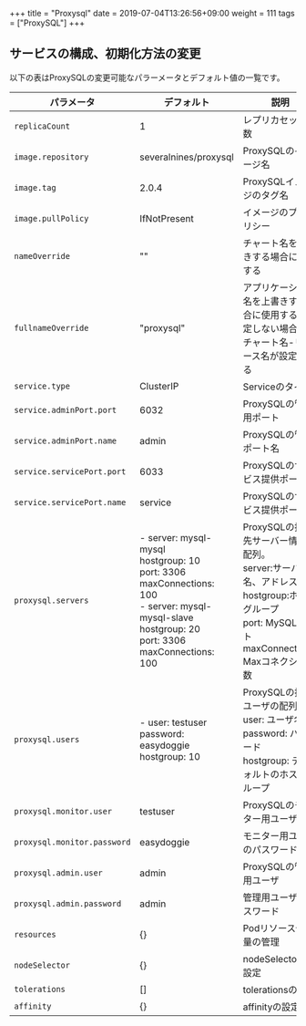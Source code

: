 +++
title = "Proxysql"
date =  2019-07-04T13:26:56+09:00
weight = 111
tags = ["ProxySQL"]
+++

## サービスの構成、初期化方法の変更
以下の表はProxySQLの変更可能なパラーメータとデフォルト値の一覧です。
<div style="font-size:small">

|パラメータ|デフォルト|説明 |
|---|---|---|
|`replicaCount`|1|レプリカセットの数|
|`image.repository`|severalnines/proxysql|ProxySQLのイメージ名|
|`image.tag`|2.0.4|ProxySQLイメージのタグ名|
|`image.pullPolicy`|IfNotPresent|イメージのプルポリシー|
|`nameOverride`|""|チャート名を上書きする場合に使用する|
|`fullnameOverride`|"proxysql"|アプリケーション名を上書きする場合に使用する。指定しない場合は、チャート名-リリース名が設定される|
|`service.type`|ClusterIP|Serviceのタイプ|
|`service.adminPort.port`|6032|ProxySQLの管理用ポート|
|`service.adminPort.name`|admin|ProxySQLの管理ポート名|
|`service.servicePort.port`|6033|ProxySQLのサービス提供ポート|
|`service.servicePort.name`|service|ProxySQLのサービス提供ポート名|
|`proxysql.servers`|- server: mysql-mysql<br>  hostgroup: 10<br>  port: 3306<br>  maxConnections: 100<br>- server: mysql-mysql-slave<br>  hostgroup: 20<br>  port: 3306<br>   maxConnections: 100|ProxySQLの接続先サーバー情報の配列。<br>server:サーバ名、アドレス<br>hostgroup:ホストグループ<br>port: MySQLポート<br>maxConnections: Maxコネクション数|
|`proxysql.users`|- user: testuser<br>  password: easydoggie<br>  hostgroup: 10|ProxySQLの接続ユーザの配列<br>user: ユーザ名<br>password: パスワード<br>hostgroup: デフォルトのホストグループ|
|`proxysql.monitor.user`|testuser|ProxySQLのモニター用ユーザ|
|`proxysql.monitor.password`|easydoggie|モニター用ユーザのパスワード|
|`proxysql.admin.user`|admin|ProxySQLの管理用ユーザ|
|`proxysql.admin.password`|admin|管理用ユーザのパスワード|
|`resources`|{}|Podリソース使用量の管理|
|`nodeSelector`|{}|nodeSelectorの設定|
|`tolerations`|[]|tolerationsの設定|
|`affinity`|{}|affinityの設定|
</div>